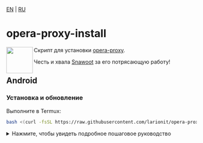 [EN] | [RU]

[EN]: https://github.com/larionit/opera-proxy-install/blob/dev/README.md
[RU]: https://github.com/larionit/opera-proxy-install/blob/dev/ru/README.md

# opera-proxy-install

<img align="left" width="70" height="70" src="https://github.com/user-attachments/assets/807b0ca2-151b-4a51-bf94-2b05d1d3b21c">

Скрипт для установки [opera-proxy](https://github.com/Snawoot/opera-proxy).

Честь и хвала [Snawoot](https://github.com/Snawoot) за его потрясающую работу!

## Android

### Установка и обновление

Выполните в Termux:

```bash
bash <(curl -fsSL https://raw.githubusercontent.com/larionit/opera-proxy-install/main/ru/opera-proxy-install-android.sh)
```

<details>
  <summary>Нажмите, чтобы увидеть подробное пошаговое руководство</summary>

### 1. Подготовка

1. Установите [Termux](https://termux.dev/) из [Google play](https://play.google.com/store/apps/details?id=com.termux), [F-Droid](https://f-droid.org/en/packages/com.termux/) или [GitHub](https://github.com/termux/termux-app/releases)

2. Установите [Adguard](https://adguard.com/en/adguard-android/overview.html) из  [GitHub](https://github.com/AdguardTeam/AdguardForAndroid/releases)

### 2. Установка и запуск opera-proxy

1. Откройте Termux и выполните эту команду:

```bash
bash <(curl -fsSL https://raw.githubusercontent.com/larionit/opera-proxy-install/main/ru/opera-proxy-install-android.sh)
```

***Подсказка:*** *скопируйте, вставьте и нажмите Enter*

2. После успешной установки запустите opera-proxy с помощью этой команды:

```bash
opera-proxy
```

### 3. Настройка маршрутизации

1. Откройте приложение Adguard, примите условия и положения

2. Перейдите в: *Настройки -> Фильтрация -> Сеть -> Прокси -> Прокси-сервер ->* ***Добавить прокси-сервер***

    * Имя прокси: `opera-proxy`
    * Тип прокси: `HTTP` 
    * Хост: `127.0.0.1`
    * Порт: `18080`
    * Использовать FakeDNS: `ВКЛ`

    Нажмите `Сохранить и выбрать`, вернитесь на страницу "**Прокси**".

3. В разделе: *Настройки -> Фильтрация -> Сеть -> Прокси ->* ***Приложения, работающие через прокси***

    * Наберите "*Termux*" в поле для поиска
    * Переведите переключатель в положение `ВЫКЛ`

4. Вернитесь в: *Настройки -> Фильтрация -> Сеть ->* ***Прокси***
    
    * Установите переключатель рядом с Proxy в положение `ВКЛ`.

5. Откройте главную страницу приложения и нажмите на `БОЛЬШУЮ КНОПКУ` в центре 

Готово! Проверить результат можно перейдя на сайт [showmyip.com](https://showmyip.com/)

</details>

